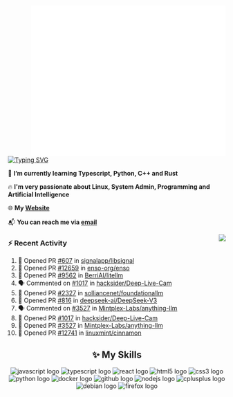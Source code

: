 <img align="right" width="450" src="github-metrics.svg">

[![Typing SVG](https://readme-typing-svg.herokuapp.com?duration=2500&vCenter=true&width=200&height=40&lines=Hello+World+👋)](https://git.io/typing-svg)

🌱 **I’m currently learning Typescript, Python, C++ and Rust**

🔥 **I'm very passionate about Linux, System Admin, Programming and Artificial Intelligence**

🌐 **My [Website](https://kpcofgs.github.io/)**

📬 **You can reach me via [email](mailto:shixian_sheng-2@protonmail.com)**

<a>
    <img align="right" height=210px src="https://github-readme-stats.vercel.app/api?username=KPCOFGS&theme=tokyonight&show_icons=true&show=prs_merged">
</a>

### ⚡ **Recent Activity**
<!--START_SECTION:activity-->
1. 💪 Opened PR [#607](https://github.com/signalapp/libsignal/pull/607) in [signalapp/libsignal](https://github.com/signalapp/libsignal)
2. 💪 Opened PR [#12659](https://github.com/enso-org/enso/pull/12659) in [enso-org/enso](https://github.com/enso-org/enso)
3. 💪 Opened PR [#9562](https://github.com/BerriAI/litellm/pull/9562) in [BerriAI/litellm](https://github.com/BerriAI/litellm)
4. 🗣 Commented on [#1017](https://github.com/hacksider/Deep-Live-Cam/pull/1017#issuecomment-2754710373) in [hacksider/Deep-Live-Cam](https://github.com/hacksider/Deep-Live-Cam)
5. 💪 Opened PR [#2327](https://github.com/solliancenet/foundationallm/pull/2327) in [solliancenet/foundationallm](https://github.com/solliancenet/foundationallm)
6. 💪 Opened PR [#816](https://github.com/deepseek-ai/DeepSeek-V3/pull/816) in [deepseek-ai/DeepSeek-V3](https://github.com/deepseek-ai/DeepSeek-V3)
7. 🗣 Commented on [#3527](https://github.com/Mintplex-Labs/anything-llm/pull/3527#issuecomment-2749809895) in [Mintplex-Labs/anything-llm](https://github.com/Mintplex-Labs/anything-llm)
8. 💪 Opened PR [#1017](https://github.com/hacksider/Deep-Live-Cam/pull/1017) in [hacksider/Deep-Live-Cam](https://github.com/hacksider/Deep-Live-Cam)
9. 💪 Opened PR [#3527](https://github.com/Mintplex-Labs/anything-llm/pull/3527) in [Mintplex-Labs/anything-llm](https://github.com/Mintplex-Labs/anything-llm)
10. 💪 Opened PR [#12741](https://github.com/linuxmint/cinnamon/pull/12741) in [linuxmint/cinnamon](https://github.com/linuxmint/cinnamon)
<!--END_SECTION:activity-->

<div align="center">
    
## ✨ **My Skills**

  <img src="https://cdn.jsdelivr.net/gh/devicons/devicon/icons/javascript/javascript-original.svg" height="30" alt="javascript logo"  />
  <img src="https://cdn.jsdelivr.net/gh/devicons/devicon/icons/typescript/typescript-original.svg" height="30" alt="typescript logo"  />
  <img src="https://cdn.jsdelivr.net/gh/devicons/devicon/icons/react/react-original.svg" height="30" alt="react logo"  />
  <img src="https://cdn.jsdelivr.net/gh/devicons/devicon/icons/html5/html5-original.svg" height="30" alt="html5 logo"  />
  <img src="https://cdn.jsdelivr.net/gh/devicons/devicon/icons/css3/css3-original.svg" height="30" alt="css3 logo"  />
  <img src="https://cdn.jsdelivr.net/gh/devicons/devicon/icons/python/python-original.svg" height="30" alt="python logo"  />
  <img src="https://cdn.jsdelivr.net/gh/devicons/devicon/icons/docker/docker-original.svg" height="30" alt="docker logo"  />
  <img src="https://cdn.jsdelivr.net/gh/devicons/devicon/icons/github/github-original.svg" height="30" alt="github logo"  />
  <img src="https://cdn.jsdelivr.net/gh/devicons/devicon/icons/nodejs/nodejs-original.svg" height="30" alt="nodejs logo"  />
  <img src="https://cdn.jsdelivr.net/gh/devicons/devicon/icons/cplusplus/cplusplus-original.svg" height="30" alt="cplusplus logo"  />
  <img src="https://cdn.jsdelivr.net/gh/devicons/devicon/icons/debian/debian-original.svg" height="30" alt="debian logo"  />
  <img src="https://cdn.jsdelivr.net/gh/devicons/devicon/icons/firefox/firefox-original.svg" height="30" alt="firefox logo"  />
</div>
